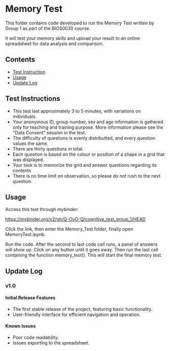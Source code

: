 # Memory Test

This folder contains code developed to run the Memory Test written by Group 1 as part of the BIOS0030 course.

It will test your memory skills and upload your result to an online spreadsheet for data analysis and comparison.

## Contents
- [Test Instruction](#test-instruction)
- [Usage](#usage)
- [Update Log](#update-log)

## Test Instructions 

* This test last approximately 3 to 5 minutes, with variations on individuals.
* Your anonymous ID, group number, sex and age information is gathered only for teaching and training purpose. More information please see the "Data Consent" session in the test.
* The difficulty of questions is evenly distributted, and every question values the same.
* There are thirty questions in total.
* Each question is based on the colour or position of a shape in a grid that was displayed.
* Your task is to memorize the grid and answer questions regarding its contents 
* There is no time limit on observation, so please do not rush to the next question.

## Usage

Access this test through mybinder:

https://mybinder.org/v2/gh/Q-OvO-Q/cognitive_test_group_1/HEAD

Click the link, then enter the Memory_Test folder, finally open MemoryTest.ipynb. 

Run the code. After the second to last code cell runs, a panel of answers will show up. Click on any button until it goes away. Then run the last cell containing the function memory_test(). This will start the final memory test. 

## Update Log

### v1.0
#### Initial Release Features
- The first stable release of the project, featuring basic functionality.
- User-friendly interface for efficient navigation and operation.

#### Known Issues
- Poor code readability.
- Issues exporting to the spreadsheet. 
